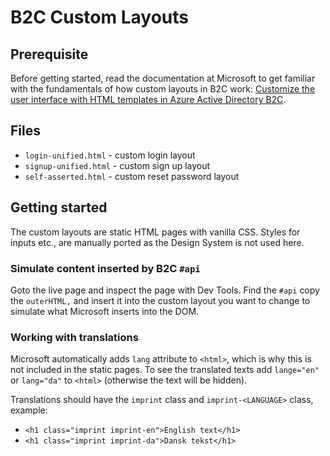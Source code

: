# B2C Custom Layouts

## Prerequisite

Before getting started, read the documentation at Microsoft to get familiar with the fundamentals of how custom layouts in B2C work: [Customize the user interface with HTML templates in Azure Active Directory B2C](https://docs.microsoft.com/en-us/azure/active-directory-b2c/customize-ui-with-html?pivots=b2c-user-flow).


## Files

- `login-unified.html` - custom login layout
- `signup-unified.html` - custom sign up layout
- `self-asserted.html` - custom reset password layout


## Getting started

The custom layouts are static HTML pages with vanilla CSS. Styles for inputs etc., are manually ported as the Design System is not used here. 

### Simulate content inserted by B2C `#api`

Goto the live page and inspect the page with Dev Tools. Find the `#api` copy the `outerHTML,` and insert it into the custom layout you want to change to simulate what Microsoft inserts into the DOM. 

### Working with translations

Microsoft automatically adds `lang` attribute to `<html>`, which is why this is not included in the static pages. To see the translated texts add `lange="en"` or `lang="da"` to `<html>` (otherwise the text will be hidden).

Translations should have the `imprint` class and `imprint-<LANGUAGE>` class, example:
- `<h1 class="imprint imprint-en">English text</h1>`
- `<h1 class="imprint imprint-da">Dansk tekst</h1>`



